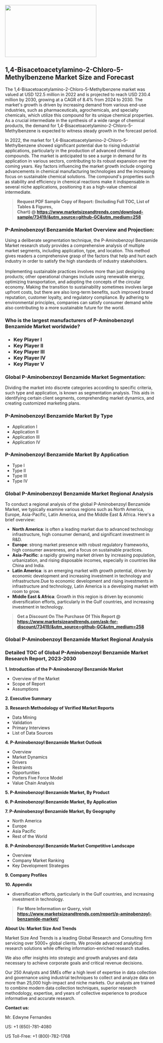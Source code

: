 <p><img class="alignnone size-medium wp-image-20088" src="https://ffe5etoiles.com/wp-content/uploads/2024/12/MST1-300x171.png" alt="" width="300" height="171" /></p><h2>1,4-Bisacetoacetylamino-2-Chloro-5-Methylbenzene Market Size and Forecast</h2><p>The 1,4-Bisacetoacetylamino-2-Chloro-5-Methylbenzene market was valued at USD 122.5 million in 2022 and is projected to reach USD 230.4 million by 2030, growing at a CAGR of 8.4% from 2024 to 2030. The market's growth is driven by increasing demand from various end-use industries, such as pharmaceuticals, agrochemicals, and specialty chemicals, which utilize this compound for its unique chemical properties. As a crucial intermediate in the synthesis of a wide range of chemical products, the demand for 1,4-Bisacetoacetylamino-2-Chloro-5-Methylbenzene is expected to witness steady growth in the forecast period.</p><p>In 2022, the market for 1,4-Bisacetoacetylamino-2-Chloro-5-Methylbenzene showed significant potential due to rising industrial applications, particularly in the production of advanced chemical compounds. The market is anticipated to see a surge in demand for its application in various sectors, contributing to its robust expansion over the coming years. Key factors influencing the market growth include ongoing advancements in chemical manufacturing technologies and the increasing focus on sustainable chemical solutions. The compound's properties such as stability and efficiency in chemical reactions make it indispensable in several niche applications, positioning it as a high-value chemical intermediate.</p></p><blockquote id="" class=""><strong>Request PDF Sample Copy of Report: (Including Full TOC, List of Tables &amp; Figures, Chart)&nbsp;@&nbsp;<strong><a href="https://www.marketsizeandtrends.com/download-sample/73419/&utm_source=github-GC&utm_medium=258" target="_blank">https://www.marketsizeandtrends.com/download-sample/73419/&utm_source=github-GC&utm_medium=258</a></strong></strong></blockquote><h3 id="" class="">P-Aminobenzoyl Benzamide Market&nbsp;Overview and Projection:</h3><p id="" class="">Using a deliberate segmentation technique, the P-Aminobenzoyl Benzamide Market research study provides a comprehensive analysis of multiple market segments, including application, type, and location. This method gives readers a comprehensive grasp of the factors that help and hurt each industry in order to satisfy the high standards of industry stakeholders. <br /> <br />Implementing sustainable practices involves more than just designing products; other operational changes include using renewable energy, optimizing transportation, and adopting the concepts of the circular economy. Making the transition to sustainability sometimes involves large upfront costs, but there are also long-term benefits, such improved brand reputation, customer loyalty, and regulatory compliance. By adhering to environmental principles, companies can satisfy consumer demand while also contributing to a more sustainable future for the world.</p><h3 id="" class="">Who is the largest manufacturers of&nbsp;P-Aminobenzoyl Benzamide Market worldwide?</h3><h3 class=""><p><ul><li>Key Player I </li><li> Key Player II </li><li> Key Player III </li><li> Key Player IV </li><li> Key Player V</li></ul></p></h3><h3 id="" class="">Global&nbsp;P-Aminobenzoyl Benzamide Market Segmentation:</h3><p id="" class="">Dividing the market into discrete categories according to specific criteria, such type and application, is known as segmentation analysis. This aids in identifying certain client segments, comprehending market dynamics, and creating customized marketing plans.</p><h3 id="" class="">P-Aminobenzoyl Benzamide Market&nbsp;By Type</h3><p><p><ul><li>Application I</li><li> Application II</li><li> Application III</li><li> Application IV</p></li></ul></p></p><h3 id="" class="">P-Aminobenzoyl Benzamide Market&nbsp;By Application</h3><p class=""><p><ul><li>Type I</li><li> Type II</li><li> Type III</li><li> Type IV</li></ul></p></p><h3 id="" class="">Global P-Aminobenzoyl Benzamide Market Regional Analysis</h3><p id="" class="">To conduct a regional analysis of the global P-Aminobenzoyl Benzamide Market, we typically examine various regions such as North America, Europe, Asia-Pacific, Latin America, and the Middle East &amp; Africa. Here's a brief overview:</p><ul><li><strong>North America</strong>: is often a leading market due to advanced technology infrastructure, high consumer demand, and significant investment in R&amp;D.</li><li><strong>Europe</strong>: strong market presence with robust regulatory frameworks, high consumer awareness, and a focus on sustainable practices.</li><li><strong>Asia-Pacific</strong>: a rapidly growing market driven by increasing population, urbanization, and rising disposable incomes, especially in countries like China and India.</li><li><strong>Latin America</strong>: is an emerging market with growth potential, driven by economic development and increasing investment in technology and infrastructure.Due to economic development and rising investments in infrastructure and technology, Latin America is a developing market with room to grow.</li><li><strong>Middle East &amp; Africa</strong>: Growth in this region is driven by economic diversification efforts, particularly in the Gulf countries, and increasing investment in technology.</li></ul><blockquote id="" class=""><strong>Get a Discount On The Purchase Of This Report @ <strong><a href="https://www.marketsizeandtrends.com/ask-for-discount/73419/&utm_source=github-GC&utm_medium=258" target="_blank">https://www.marketsizeandtrends.com/ask-for-discount/73419/&utm_source=github-GC&utm_medium=258</a></strong></strong></blockquote><h3 id="" class="">Global P-Aminobenzoyl Benzamide Market Regional Analysis</h3><h3 id="" class="">Detailed TOC of Global P-Aminobenzoyl Benzamide Market Research Report, 2023-2030</h3><p id="" class=""><strong>1. Introduction of the P-Aminobenzoyl Benzamide Market</strong></p><ul><li>Overview of the Market</li><li>Scope of Report</li><li>Assumptions</li></ul><p id="" class=""><strong>2. Executive Summary</strong></p><p id="" class=""><strong>3. Research Methodology of Verified Market Reports</strong></p><ul><li>Data Mining</li><li>Validation</li><li>Primary Interviews</li><li>List of Data Sources</li></ul><p id="" class=""><strong>4. P-Aminobenzoyl Benzamide Market Outlook</strong></p><ul><li>Overview</li><li>Market Dynamics</li><li>Drivers</li><li>Restraints</li><li>Opportunities</li><li>Porters Five Force Model</li><li>Value Chain Analysis</li></ul><p id="" class=""><strong>5. P-Aminobenzoyl Benzamide Market, By Product</strong></p><p id="" class=""><strong>6. P-Aminobenzoyl Benzamide Market, By Application</strong></p><p id="" class=""><strong>7. P-Aminobenzoyl Benzamide Market, By Geography</strong></p><ul><li>North America</li><li>Europe</li><li>Asia Pacific</li><li>Rest of the World</li></ul><p id="" class=""><strong>8. P-Aminobenzoyl Benzamide Market Competitive Landscape</strong></p><ul><li>Overview</li><li>Company Market Ranking</li><li>Key Development Strategies</li></ul><p id="" class=""><strong>9. Company Profiles</strong></p><p id="" class=""><strong>10. Appendix</strong></p><ul><li>diversification efforts, particularly in the Gulf countries, and increasing investment in technology.</li></ul><blockquote id="" class=""><strong>For More Information or Query, visit <strong><strong><a href="https://www.marketsizeandtrends.com/report/p-aminobenzoyl-benzamide-market/" target="_blank">https://www.marketsizeandtrends.com/report/p-aminobenzoyl-benzamide-market/</a></strong></strong></strong></blockquote><p id="" class=""><strong>About Us: Market Size And Trends</strong></p><p id="" class="">Market Size And Trends is a leading Global Research and Consulting firm servicing over 5000+ global clients. We provide advanced analytical research solutions while offering information-enriched research studies.</p><p id="" class="">We also offer insights into strategic and growth analyses and data necessary to achieve corporate goals and critical revenue decisions.</p><p id="" class="">Our 250 Analysts and SMEs offer a high level of expertise in data collection and governance using industrial techniques to collect and analyze data on more than 25,000 high-impact and niche markets. Our analysts are trained to combine modern data collection techniques, superior research methodology, expertise, and years of collective experience to produce informative and accurate research.</p><p id="" class=""><strong>Contact us:</strong></p><p id="" class="">Mr. Edwyne Fernandes</p><p id="" class="">US: +1 (650)-781-4080</p><p id="" class="">US Toll-Free: +1 (800)-782-1768</p>
